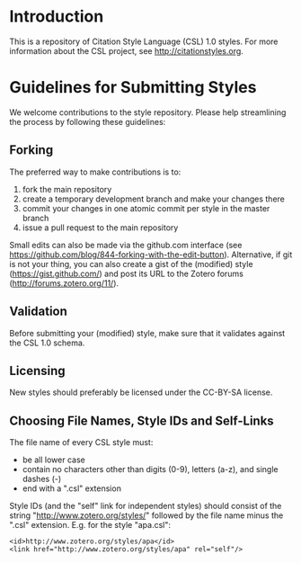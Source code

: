 # Introduction

This is a repository of Citation Style Language (CSL) 1.0 styles. For more
information about the CSL project, see http://citationstyles.org.

# Guidelines for Submitting Styles

We welcome contributions to the style repository. Please help streamlining the
process by following these guidelines:

## Forking

The preferred way to make contributions is to:

1. fork the main repository
2. create a temporary development branch and make your changes there
3. commit your changes in one atomic commit per style in the master branch
4. issue a pull request to the main repository

Small edits can also be made via the github.com interface (see
https://github.com/blog/844-forking-with-the-edit-button). Alternative, if git
is not your thing, you can also create a gist of the (modified) style
(https://gist.github.com/) and post its URL to the Zotero forums
(http://forums.zotero.org/11/).

## Validation

Before submitting your (modified) style, make sure that it validates against the
CSL 1.0 schema.

## Licensing

New styles should preferably be licensed under the CC-BY-SA license.

## Choosing File Names, Style IDs and Self-Links

The file name of every CSL style must:

* be all lower case
* contain no characters other than digits (0-9), letters (a-z), and single
  dashes (-)
* end with a ".csl" extension

Style IDs (and the "self" link for independent styles) should consist of the
string "http://www.zotero.org/styles/" followed by the file name minus the
".csl" extension. E.g. for the style "apa.csl":

    <id>http://www.zotero.org/styles/apa</id>
    <link href="http://www.zotero.org/styles/apa" rel="self"/>
